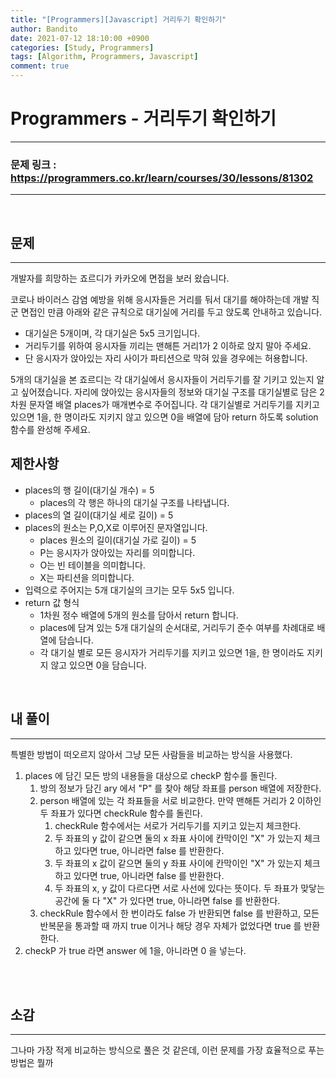 ```yaml
---
title: "[Programmers][Javascript] 거리두기 확인하기"
author: Bandito
date: 2021-07-12 18:10:00 +0900
categories: [Study, Programmers]
tags: [Algorithm, Programmers, Javascript]
comment: true
---
```

 
# Programmers - 거리두기 확인하기

***
### 문제 링크 : <https://programmers.co.kr/learn/courses/30/lessons/81302>

***

<br/>

## 문제
***

개발자를 희망하는 죠르디가 카카오에 면접을 보러 왔습니다.

코로나 바이러스 감염 예방을 위해 응시자들은 거리를 둬서 대기를 해야하는데 개발 직군 면접인 만큼
아래와 같은 규칙으로 대기실에 거리를 두고 앉도록 안내하고 있습니다.

+ 대기실은 5개이며, 각 대기실은 5x5 크기입니다.
+ 거리두기를 위하여 응시자들 끼리는 맨해튼 거리1가 2 이하로 앉지 말아 주세요.
+ 단 응시자가 앉아있는 자리 사이가 파티션으로 막혀 있을 경우에는 허용합니다.

5개의 대기실을 본 죠르디는 각 대기실에서 응시자들이 거리두기를 잘 기키고 있는지 알고 싶어졌습니다. 자리에 앉아있는 응시자들의 정보와 대기실 구조를 대기실별로 담은 2차원 문자열 배열 places가 매개변수로 주어집니다. 각 대기실별로 거리두기를 지키고 있으면 1을, 한 명이라도 지키지 않고 있으면 0을 배열에 담아 return 하도록 solution 함수를 완성해 주세요.

## 제한사항

+ places의 행 길이(대기실 개수) = 5
    - places의 각 행은 하나의 대기실 구조를 나타냅니다.
+ places의 열 길이(대기실 세로 길이) = 5
+ places의 원소는 P,O,X로 이루어진 문자열입니다.
    - places 원소의 길이(대기실 가로 길이) = 5
    - P는 응시자가 앉아있는 자리를 의미합니다.
    - O는 빈 테이블을 의미합니다.
    - X는 파티션을 의미합니다.
+ 입력으로 주어지는 5개 대기실의 크기는 모두 5x5 입니다.
+ return 값 형식
    - 1차원 정수 배열에 5개의 원소를 담아서 return 합니다.
    - places에 담겨 있는 5개 대기실의 순서대로, 거리두기 준수 여부를 차례대로 배열에 담습니다.
    - 각 대기실 별로 모든 응시자가 거리두기를 지키고 있으면 1을, 한 명이라도 지키지 않고 있으면 0을 담습니다.

<br/>


## 내 풀이
***

특별한 방법이 떠오르지 않아서 그냥 모든 사람들을 비교하는 방식을 사용했다.

1. places 에 담긴 모든 방의 내용들을 대상으로 checkP 함수를 돌린다.
    1. 방의 정보가 담긴 ary 에서 "P" 를 찾아 해당 좌표를 person 배열에 저장한다.
    2. person 배열에 있는 각 좌표들을 서로 비교한다. 만약 맨해튼 거리가 2 이하인 두 좌표가 있다면 checkRule 함수를 돌린다.
        1. checkRule 함수에서는 서로가 거리두기를 지키고 있는지 체크한다.
        2. 두 좌표의 y 값이 같으면 둘의 x 좌표 사이에 칸막이인 "X" 가 있는지 체크하고 있다면 true, 아니라면 false 를 반환한다.
        3. 두 좌표의 x 값이 같으면 둘의 y 좌표 사이에 칸막이인 "X" 가 있는지 체크하고 있다면 true, 아니라면 false 를 반환한다.
        4. 두 좌표의 x, y 값이 다르다면 서로 사선에 있다는 뜻이다. 두 좌표가 맞닿는 공간에 둘 다 "X" 가 있다면 true, 아니라면 false 를 반환한다.
    3. checkRule 함수에서 한 번이라도 false 가 반환되면 false 를 반환하고, 모든 반복문을 통과할 때 까지 true 이거나 해당 경우 자체가 없었다면 true 를 반환한다.
2. checkP 가 true 라면 answer 에 1을, 아니라면 0 을 넣는다.


<br/>

<script src="https://gist.github.com/Suppplier/f925169e8b5c15ad02d4ff7e27060a1e.js"></script>

<br/>


## 소감
***

그나마 가장 적게 비교하는 방식으로 풀은 것 같은데, 이런 문제를 가장 효율적으로 푸는 방법은 뭘까 

